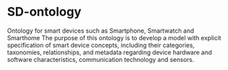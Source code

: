 # SD-ontology
Ontology for smart devices such as Smartphone, Smartwatch and Smarthome
The purpose of this ontology is to develop a model with explicit specification of smart device concepts, including their categories, taxonomies, relationships, and metadata regarding device hardware and software characteristics, communication technology and sensors. 
